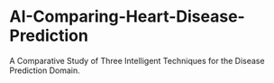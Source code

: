 # AI-Comparing-Heart-Disease-Prediction
A Comparative Study of Three Intelligent Techniques for the Disease Prediction Domain.

